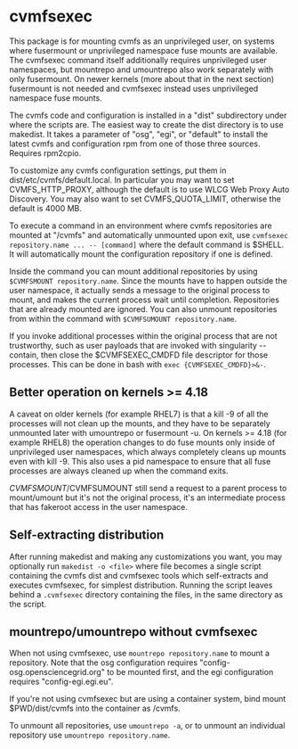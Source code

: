 # cvmfsexec

This package is for mounting cvmfs as an unprivileged user, on systems
where fusermount or unprivileged namespace fuse mounts are available.
The cvmfsexec command itself additionally requires unprivileged user
namespaces, but mountrepo and umountrepo also work separately with only
fusermount.  On newer kernels (more about that in the next section)
fusermount is not needed and cvmfsexec instead uses unprivileged
namespace fuse mounts.

The cvmfs code and configuration is installed in a "dist" subdirectory
under where the scripts are.  The easiest way to create the dist
directory is to use makedist.  It takes a parameter of "osg", "egi",
or "default" to install the latest cvmfs and configuration rpm from
one of those three sources.  Requires rpm2cpio.

To customize any cvmfs configuration settings, put them in
dist/etc/cvmfs/default.local.  In particular you may want to set
CVMFS_HTTP_PROXY, although the default is to use WLCG Web Proxy Auto
Discovery.  You may also want to set CVMFS_QUOTA_LIMIT, otherwise the
default is 4000 MB.

To execute a command in an environment where cvmfs repositories are
mounted at "/cvmfs" and automatically unmounted upon exit, use
`cvmfsexec repository.name ... -- [command]` where the default command
is $SHELL.  It will automatically mount the configuration repository
if one is defined. 

Inside the command you can mount additional repositories by using
`$CVMFSMOUNT repository.name`.  Since the mounts have to happen outside
the user namespace, it actually sends a message to the original process
to mount, and makes the current process wait until completion.
Repositories that are already mounted are ignored.  You can also unmount
repositories from within the command with `$CVMFSUMOUNT repository.name`.

If you invoke additional processes within the original process that are
not trustworthy, such as user payloads that are invoked with singularity
--contain, then close the $CVMFSEXEC_CMDFD file descriptor for those
processes.  This can be done in bash with `exec {CVMFSEXEC_CMDFD}>&-`.

## Better operation on kernels >= 4.18

A caveat on older kernels (for example RHEL7) is that a kill -9  of
all the processes will not clean up the mounts, and they have to be
separately unmounted later with umountrepo or fusermount -u.  On
kernels >= 4.18 (for example RHEL8) the operation changes to do fuse
mounts only inside of unprivileged user namespaces, which always
completely cleans up mounts even with kill -9.  This also uses a
pid namespace to ensure that all fuse processes are always cleaned up
when the command exits.

$CVMFSMOUNT/$CVMFSUMOUNT still send a request to a parent process to
mount/umount but it's not the original process, it's an intermediate
process that has fakeroot access in the user namespace.

## Self-extracting distribution

After running makedist and making any customizations you want, you may
optionally run `makedist -o <file>` where file becomes a single script
containing the cvmfs dist and cvmfsexec tools which self-extracts and
executes cvmfsexec, for simplest distribution.  Running the script
leaves behind a `.cvmfsexec` directory containing the files, in the same
directory as the script.

## mountrepo/umountrepo without cvmfsexec

When not using cvmfsexec, use `mountrepo repository.name` to mount a
repository.  Note that the osg configuration requires
"config-osg.opensciencegrid.org" to be mounted first, and the egi
configuration requires "config-egi.egi.eu".

If you're not using cvmfsexec but are using a container system, bind
mount $PWD/dist/cvmfs into the container as /cvmfs.

To unmount all repositories, use `umountrepo -a`, or to unmount an
individual repository use `umountrepo repository.name`.
